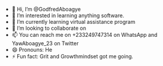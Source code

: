 - 👋 Hi, I’m @GodfredAboagye
- 👀 I’m interested in learning anything software.
- 🌱 I’m currently learning virtual assistance program
- 💞️ I’m looking to collaborate on 
- 📫 You can reach me on +233249747314 on WhatsApp and YawAboagye_23 on Twitter
- 😄 Pronouns: He
- ⚡ Fun fact: Grit and Growthmindset got me going.

<!---
GodfredAboagye/GodfredAboagye is a ✨ special ✨ repository because its `README.md` (this file) appears on your GitHub profile.
You can click the Preview link to take a look at your changes.
--->
